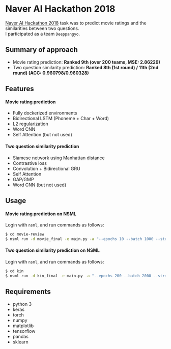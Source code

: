 # Naver AI Hackathon 2018
[Naver AI Hackathon 2018](https://github.com/naver/ai-hackathon-2018) task was to predict movie ratings and the similarities between two questions.<br/>
I participated as a team `Deeppangyo`.

## Summary of approach
- Movie rating prediction: **Ranked 9th (over 200 teams, MSE: 2.86229)**
- Two question similarity prediction: **Ranked 8th (1st round) / 11th (2nd round) (ACC: 0.960798/0.960328)**

## Features
#### Movie rating prediction
- Fully dockerized environments
- Bidirectional LSTM (Phoneme + Char + Word)
- L2 regularization
- Word CNN
- Self Attention (but not used)

#### Two question similarity prediction
- Siamese network using Manhattan distance
- Contrastive loss
- Convolution + Bidirectional GRU
- Self Attention
- GAP/GMP
- Word CNN (but not used)

## Usage
#### Movie rating prediction on NSML

Login with `nsml`, and run commands as follows:

````bash
$ cd movie-review
$ nsml run -d movie_final -e main.py -a "--epochs 10 --batch 1000 --strmaxlen 117 --embedding 64 --dropout 0.3"
````

#### Two question similarity prediction on NSML

Login with `nsml`, and run commands as follows:
````bash
$ cd kin
$ nsml run -d kin_final -e main.py -a "--epochs 200 --batch 2000 --strmaxlen 250 --embedding 128 --valrate 0.3"
````

## Requirements
- python 3
- keras
- torch
- numpy
- matplotlib
- tensorflow
- pandas
- sklearn